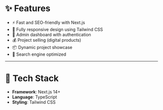 <h1>✨ Features </h1>

- ⚡ Fast and SEO-friendly with Next.js
- 🎨 Fully responsive design using Tailwind CSS
- 🔐 Admin dashboard with authentication
- 💰 Project selling (digital products)
- 📦 Dynamic project showcase
- 🔎 Search engine optimized

<hr>
<h1>🚀 Tech Stack</h1>

- **Framework**: Next.js 14+
- **Language**: TypeScript
- **Styling**: Tailwind CSS
